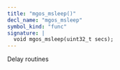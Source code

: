 ```yaml
---
title: "mgos_msleep()"
decl_name: "mgos_msleep"
symbol_kind: "func"
signature: |
  void mgos_msleep(uint32_t secs);
---
```


Delay routines 

